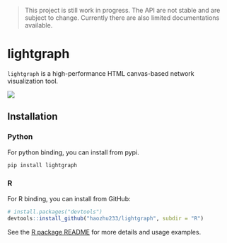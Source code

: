 > This project is still work in progress. The API are not stable and are subject to change. Currently there are also limited documentations available. 

# lightgraph

`lightgraph` is a high-performance HTML canvas-based network visualization tool. 

![](https://raw.githubusercontent.com/haozhu233/lightgraph/refs/heads/main/assets/lg_functions.png)

## Installation

### Python

For python binding, you can install from pypi.

```bash
pip install lightgraph
```

### R

For R binding, you can install from GitHub:

```r
# install.packages("devtools")
devtools::install_github("haozhu233/lightgraph", subdir = "R")
```

See the [R package README](R/README.md) for more details and usage examples.
